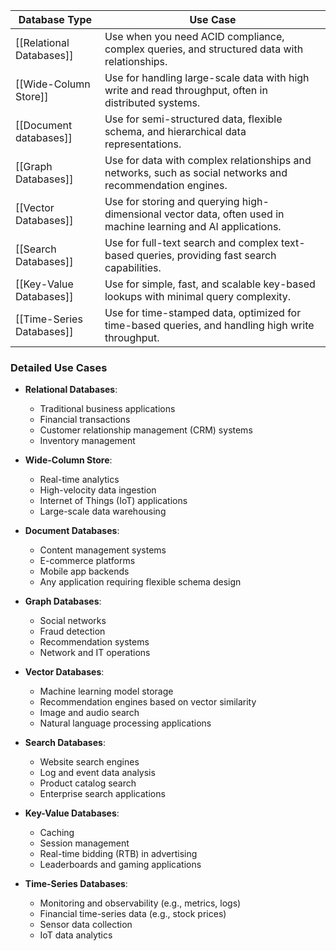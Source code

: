 
| Database Type             | Use Case                                                                                                       |
| ------------------------- | -------------------------------------------------------------------------------------------------------------- |
| [[Relational Databases]]  | Use when you need ACID compliance, complex queries, and structured data with relationships.                    |
| [[Wide-Column Store]]     | Use for handling large-scale data with high write and read throughput, often in distributed systems.           |
| [[Document databases]]    | Use for semi-structured data, flexible schema, and hierarchical data representations.                          |
| [[Graph Databases]]       | Use for data with complex relationships and networks, such as social networks and recommendation engines.      |
| [[Vector Databases]]      | Use for storing and querying high-dimensional vector data, often used in machine learning and AI applications. |
| [[Search Databases]]      | Use for full-text search and complex text-based queries, providing fast search capabilities.                   |
| [[Key-Value Databases]]   | Use for simple, fast, and scalable key-based lookups with minimal query complexity.                            |
| [[Time-Series Databases]] | Use for time-stamped data, optimized for time-based queries, and handling high write throughput.               |

### Detailed Use Cases

- **Relational Databases**:
  - Traditional business applications
  - Financial transactions
  - Customer relationship management (CRM) systems
  - Inventory management

- **Wide-Column Store**:
  - Real-time analytics
  - High-velocity data ingestion
  - Internet of Things (IoT) applications
  - Large-scale data warehousing

- **Document Databases**:
  - Content management systems
  - E-commerce platforms
  - Mobile app backends
  - Any application requiring flexible schema design

- **Graph Databases**:
  - Social networks
  - Fraud detection
  - Recommendation systems
  - Network and IT operations

- **Vector Databases**:
  - Machine learning model storage
  - Recommendation engines based on vector similarity
  - Image and audio search
  - Natural language processing applications

- **Search Databases**:
  - Website search engines
  - Log and event data analysis
  - Product catalog search
  - Enterprise search applications

- **Key-Value Databases**:
  - Caching
  - Session management
  - Real-time bidding (RTB) in advertising
  - Leaderboards and gaming applications

- **Time-Series Databases**:
  - Monitoring and observability (e.g., metrics, logs)
  - Financial time-series data (e.g., stock prices)
  - Sensor data collection
  - IoT data analytics
